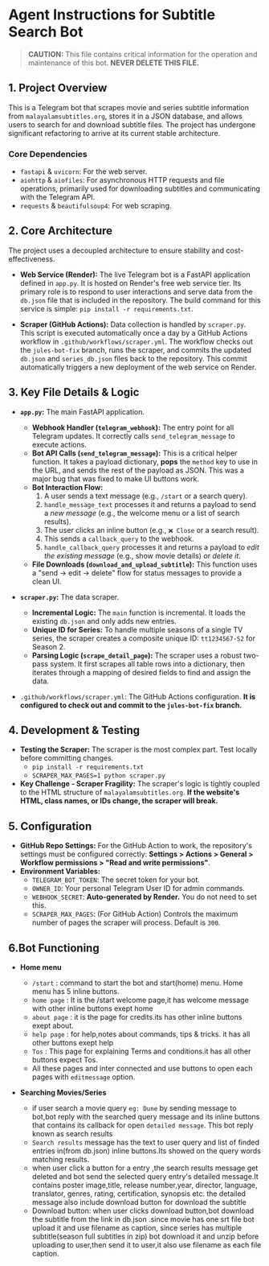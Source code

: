 # Agent Instructions for Subtitle Search Bot

> **CAUTION:** This file contains critical information for the operation and maintenance of this bot. **NEVER DELETE THIS FILE.**

## 1. Project Overview

This is a Telegram bot that scrapes movie and series subtitle information from `malayalamsubtitles.org`, stores it in a JSON database, and allows users to search for and download subtitle files. The project has undergone significant refactoring to arrive at its current stable architecture.

### Core Dependencies
- `fastapi` & `uvicorn`: For the web server.
- `aiohttp` & `aiofiles`: For asynchronous HTTP requests and file operations, primarily used for downloading subtitles and communicating with the Telegram API.
- `requests` & `beautifulsoup4`: For web scraping.

## 2. Core Architecture

The project uses a decoupled architecture to ensure stability and cost-effectiveness.

-   **Web Service (Render):** The live Telegram bot is a FastAPI application defined in `app.py`. It is hosted on Render's free web service tier. Its primary role is to respond to user interactions and serve data from the `db.json` file that is included in the repository. The build command for this service is simple: `pip install -r requirements.txt`.

-   **Scraper (GitHub Actions):** Data collection is handled by `scraper.py`. This script is executed automatically once a day by a GitHub Actions workflow in `.github/workflows/scraper.yml`. The workflow checks out the `jules-bot-fix` branch, runs the scraper, and commits the updated `db.json` and `series_db.json` files back to the repository. This commit automatically triggers a new deployment of the web service on Render.

## 3. Key File Details & Logic

-   **`app.py`:** The main FastAPI application.
    -   **Webhook Handler (`telegram_webhook`):** The entry point for all Telegram updates. It correctly calls `send_telegram_message` to execute actions.
    -   **Bot API Calls (`send_telegram_message`):** This is a critical helper function. It takes a payload dictionary, **pops** the `method` key to use in the URL, and sends the rest of the payload as JSON. This was a major bug that was fixed to make UI buttons work.
    -   **Bot Interaction Flow:**
        1. A user sends a text message (e.g., `/start` or a search query).
        2. `handle_message_text` processes it and returns a payload to send a *new message* (e.g., the welcome menu or a list of search results).
        3. The user clicks an inline button (e.g., `❌ Close` or a search result).
        4. This sends a `callback_query` to the webhook.
        5. `handle_callback_query` processes it and returns a payload to *edit the existing message* (e.g., show movie details) or *delete it*.
    -   **File Downloads (`download_and_upload_subtitle`):** This function uses a "send -> edit -> delete" flow for status messages to provide a clean UI.

-   **`scraper.py`:** The data scraper.
    -   **Incremental Logic:** The `main` function is incremental. It loads the existing `db.json` and only adds new entries.
    -   **Unique ID for Series:** To handle multiple seasons of a single TV series, the scraper creates a composite unique ID: `tt1234567-S2` for Season 2.
    -   **Parsing Logic (`scrape_detail_page`):** The scraper uses a robust two-pass system. It first scrapes all table rows into a dictionary, then iterates through a mapping of desired fields to find and assign the data.

-   `.github/workflows/scraper.yml`: The GitHub Actions configuration. **It is configured to check out and commit to the `jules-bot-fix` branch.**

## 4. Development & Testing

-   **Testing the Scraper:** The scraper is the most complex part. Test locally before committing changes.
    -   `pip install -r requirements.txt`
    -   `SCRAPER_MAX_PAGES=1 python scraper.py`
-   **Key Challenge - Scraper Fragility:** The scraper's logic is tightly coupled to the HTML structure of `malayalamsubtitles.org`. **If the website's HTML, class names, or IDs change, the scraper will break.**

## 5. Configuration

-   **GitHub Repo Settings:** For the GitHub Action to work, the repository's settings must be configured correctly: **Settings > Actions > General > Workflow permissions > "Read and write permissions"**.
-   **Environment Variables:**
    -   `TELEGRAM_BOT_TOKEN`: The secret token for your bot.
    -   `OWNER_ID`: Your personal Telegram User ID for admin commands.
    -   `WEBHOOK_SECRET`: **Auto-generated by Render.** You do not need to set this.
    -   `SCRAPER_MAX_PAGES`: (For GitHub Action) Controls the maximum number of pages the scraper will process. Default is `300`.

## 6.Bot Functioning

-  **Home menu**
    -  `/start` : command to start the bot and start(home) menu. Home menu has 5 inline buttons.
    -  `home page` : It is the /start welcome page,it has welcome message with other inline buttons exept home
    -  `about page` : it is the page for credits.its has other inline buttons exept about.
    -   `help page` : for help,notes about commands, tips & tricks. it has all other buttons exept help
    -    `Tos` : This page for explaining Terms and conditions.it has all other buttons expect Tos.
    -   All these pages and inter connected and use buttons to open each pages with `editmessage` option.

-  **Searching Movies/Series**
    - if user search a movie query `eg: Dune` by sending message to bot,bot reply with the searched query message and its inline buttons that contains its callback for open `detailed message`. This bot reply known as search results
    - `Search results` message has the text to user query and list of finded entries in(from db.json) inline buttons.Its showed on the query words matching results.
    - when user click a button for a entry ,the search results message get deleted and bot send the selected query entry's detailed message.It contains poster image,title, release number,year, director, language, translator, genres, rating, certification, synopsis etc. the detailed message also include download button for download the subtitle
    - Download button: when user clicks download button,bot download the subtitle from the link in db.json .since movie has one srt file bot upload it and use filename as caption, since series has multiple subtitle(season full subtitles in zip) 
bot download it and unzip before uploading to user,then send it to user,it also use filename as each file caption.
